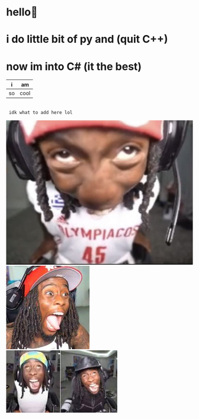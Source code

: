  # **hello👋**
# i do little bit of py and (quit C++)
# now im into C# (it the best)

|i|am  |
|--|--|
| so | cool |
## 
``
idk what to add here lol``

![aaaaaa](https://github.com/catlomao/catlomao/blob/main/7ae5221cf0ae9996c5837da41b28203e.jpg?raw=true)
![enter image description here](https://github.com/catlomao/catlomao/blob/main/download.jpeg?raw=true)
![aaaaaaaaaaaa](https://github.com/catlomao/catlomao/blob/main/download%20%281%29.jpeg?raw=true)
